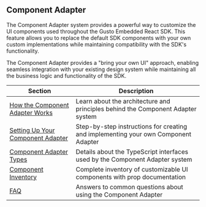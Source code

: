 ## Component Adapter

The Component Adapter system provides a powerful way to customize the UI components used throughout the Gusto Embedded React SDK. This feature allows you to replace the default SDK components with your own custom implementations while maintaining compatibility with the SDK's functionality.

The Component Adapter provides a "bring your own UI" approach, enabling seamless integration with your existing design system while maintaining all the business logic and functionality of the SDK.

| Section                                                                  | Description                                                                        |
| ------------------------------------------------------------------------ | ---------------------------------------------------------------------------------- |
| [How the Component Adapter Works](./how-the-component-adapter-works)     | Learn about the architecture and principles behind the Component Adapter system    |
| [Setting Up Your Component Adapter](./setting-up-your-component-adapter) | Step-by-step instructions for creating and implementing your own Component Adapter |
| [Component Adapter Types](./component-adapter-types)                     | Details about the TypeScript interfaces used by the Component Adapter system       |
| [Component Inventory](./component-inventory)                             | Complete inventory of customizable UI components with prop documentation           |
| [FAQ](./component-adapter-faq)                                           | Answers to common questions about using the Component Adapter                      |
